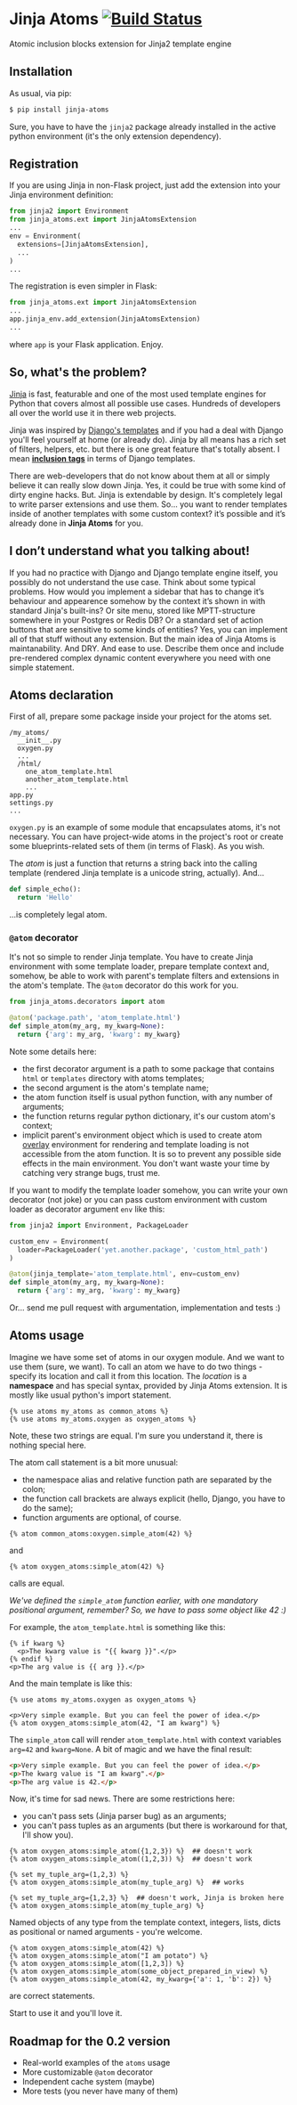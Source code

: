 # Jinja Atoms [![Build Status](https://travis-ci.org/semirook/jinja-atoms.png)](https://travis-ci.org/semirook/jinja-atoms)
Atomic inclusion blocks extension for Jinja2 template engine


## Installation

As usual, via pip:

```bash
$ pip install jinja-atoms
```

Sure, you have to have the `jinja2` package already installed in the active python environment 
(it's the only extension dependency).


## Registration

If you are using Jinja in non-Flask project, just add the extension into your Jinja environment definition:

```python
from jinja2 import Environment
from jinja_atoms.ext import JinjaAtomsExtension
...
env = Environment(
  extensions=[JinjaAtomsExtension],
  ...
)
...
```

The registration is even simpler in Flask:
```python
from jinja_atoms.ext import JinjaAtomsExtension
...
app.jinja_env.add_extension(JinjaAtomsExtension)
...
```
where `app` is your Flask application. Enjoy.


## So, what's the problem?

[Jinja](http://jinja.pocoo.org) is fast, featurable and one of the most used template engines for Python 
that covers almost all possible use cases. Hundreds of developers all over the world use it in there web projects.

Jinja was inspired by [Django's templates](https://docs.djangoproject.com/en/dev/topics/templates/) 
and if you had a deal with Django you'll feel yourself at home (or already do). Jinja by all means has a rich set of 
filters, helpers, etc. but there is one great feature that's totally absent. 
I mean [**inclusion tags**](https://docs.djangoproject.com/en/dev/howto/custom-template-tags/#inclusion-tags)
in terms of Django templates.

There are web-developers that do not know about them at all or simply believe it can really slow down Jinja. 
Yes, it could be true with some kind of dirty engine hacks. But. Jinja is extendable by design. 
It's completely legal to write parser extensions and use them. So... you want to render templates 
inside of another templates with some custom context? it’s possible and it’s already done in **Jinja Atoms** for you.


## I don’t understand what you talking about!

If you had no practice with Django and Django template engine itself, you possibly do not understand the use case.
Think about some typical problems. How would you implement a sidebar that has to change it’s behaviour and appearence 
somehow by the context it’s shown in with standard Jinja's built-ins? Or site menu, stored like MPTT-structure 
somewhere in your Postgres or Redis DB? Or a standard set of action buttons that are sensitive to some 
kinds of entities? Yes, you can implement all of that stuff without any extension. But the main idea of Jinja Atoms 
is maintanability. And DRY. And ease to use. Describe them once and include pre-rendered complex dynamic 
content everywhere you need with one simple statement.


## Atoms declaration

First of all, prepare some package inside your project for the atoms set.

```
/my_atoms/
  __init__.py
  oxygen.py
  ...
  /html/
    one_atom_template.html
    another_atom_template.html
    ...
app.py
settings.py
...
```

`oxygen.py` is an example of some module that encapsulates atoms, it's not necessary. 
You can have project-wide atoms in the project's root or create some blueprints-related sets of them (in terms of Flask).
As you wish.

The *atom* is just a function that returns a string back into the calling template
(rendered Jinja template is a unicode string, actually). And...

```python
def simple_echo():
  return 'Hello'
```
...is completely legal atom.


### `@atom` decorator

It's not so simple to render Jinja template. You have to create Jinja environment with some 
template loader, prepare template context and, somehow, be able to work with parent's template 
filters and extensions in the atom's template. The `@atom` decorator do this work for you.

```python
from jinja_atoms.decorators import atom

@atom('package.path', 'atom_template.html')
def simple_atom(my_arg, my_kwarg=None):
  return {'arg': my_arg, 'kwarg': my_kwarg}
```

Note some details here:
- the first decorator argument is a path to some package that contains `html` or `templates` 
directory with atoms templates;
- the second argument is the atom's template name;
- the atom function itself is usual python function, with any number of arguments;
- the function returns regular python dictionary, it's our custom atom's context;
- implicit parent's environment object which is used to create atom 
[overlay](http://jinja.pocoo.org/docs/api/#jinja2.Environment.overlay) environment 
for rendering and template loading is not accessible from the atom function. It is so to prevent 
any possible side effects in the main environment. You don't want waste your time by catching 
very strange bugs, trust me.

If you want to modify the template loader somehow, you can write your own decorator (not joke)
or you can pass custom environment with custom loader as decorator argument `env` like this:

```python
from jinja2 import Environment, PackageLoader

custom_env = Environment(
  loader=PackageLoader('yet.another.package', 'custom_html_path')
)

@atom(jinja_template='atom_template.html', env=custom_env)
def simple_atom(my_arg, my_kwarg=None):
  return {'arg': my_arg, 'kwarg': my_kwarg}
```

Or... send me pull request with argumentation, implementation and tests :)


## Atoms usage

Imagine we have some set of atoms in our oxygen module. And we want to use them (sure, we want).
To call an atom we have to do two things - specify its location and call it from this location.
The *location* is a **namespace** and has special syntax, provided by Jinja Atoms extension.
It is mostly like usual python's import statement.

```jinja
{% use atoms my_atoms as common_atoms %}
{% use atoms my_atoms.oxygen as oxygen_atoms %}
```
Note, these two strings are equal. I'm sure you understand it, there is nothing special here.

The atom call statement is a bit more unusual:
- the namespace alias and relative function path are separated by the colon;
- the function call brackets are always explicit (hello, Django, you have to do the same);
- function arguments are optional, of course.

```jinja
{% atom common_atoms:oxygen.simple_atom(42) %}
```
and
```jinja
{% atom oxygen_atoms:simple_atom(42) %}
```
calls are equal.

*We've defined the `simple_atom` function earlier, with one mandatory positional argument, remember? 
So, we have to pass some object like 42 :)*

For example, the `atom_template.html` is something like this:

```jinja
{% if kwarg %}
  <p>The kwarg value is "{{ kwarg }}".</p>
{% endif %}
<p>The arg value is {{ arg }}.</p>
```

And the main template is like this:

```jinja
{% use atoms my_atoms.oxygen as oxygen_atoms %}

<p>Very simple example. But you can feel the power of idea.</p>
{% atom oxygen_atoms:simple_atom(42, "I am kwarg") %}
```

The `simple_atom` call will render `atom_template.html` with context variables `arg=42` and `kwarg=None`.
A bit of magic and we have the final result:

```html
<p>Very simple example. But you can feel the power of idea.</p>
<p>The kwarg value is "I am kwarg".</p>
<p>The arg value is 42.</p>
```

Now, it's time for sad news. There are some restrictions here:
- you can't pass sets (Jinja parser bug) as an arguments;
- you can't pass tuples as an arguments (but there is workaround for that, I'll show you).

```jinja
{% atom oxygen_atoms:simple_atom({1,2,3}) %}  ## doesn't work
{% atom oxygen_atoms:simple_atom((1,2,3)) %}  ## doesn't work

{% set my_tuple_arg=(1,2,3) %}
{% atom oxygen_atoms:simple_atom(my_tuple_arg) %}  ## works

{% set my_tuple_arg={1,2,3} %}  ## doesn't work, Jinja is broken here
{% atom oxygen_atoms:simple_atom(my_tuple_arg) %}
```

Named objects of any type from the template context, integers, lists, dicts as positional or named arguments - 
you're welcome.

```jinja
{% atom oxygen_atoms:simple_atom(42) %}
{% atom oxygen_atoms:simple_atom("I am potato") %}
{% atom oxygen_atoms:simple_atom([1,2,3]) %}
{% atom oxygen_atoms:simple_atom(some_object_prepared_in_view) %}
{% atom oxygen_atoms:simple_atom(42, my_kwarg={'a': 1, 'b': 2}) %}
```
are correct statements.

Start to use it and you'll love it.

## Roadmap for the 0.2 version
- Real-world examples of the `atoms` usage
- More customizable `@atom` decorator
- Independent cache system (maybe)
- More tests (you never have many of them)
